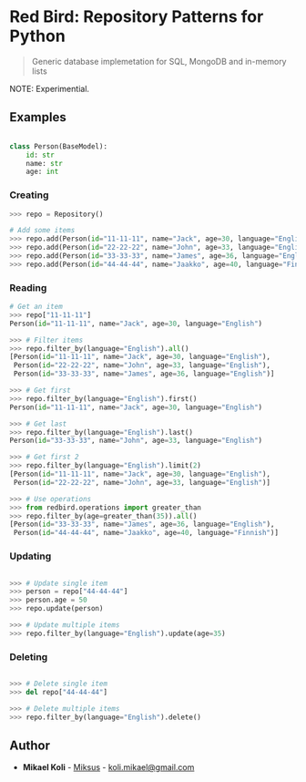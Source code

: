 
# Red Bird: Repository Patterns for Python
> Generic database implemetation for SQL, MongoDB and in-memory lists

NOTE: Experimential.

## Examples

```python

class Person(BaseModel):
    id: str
    name: str
    age: int

```

### Creating

```python
>>> repo = Repository()

# Add some items
>>> repo.add(Person(id="11-11-11", name="Jack", age=30, language="English"))
>>> repo.add(Person(id="22-22-22", name="John", age=33, language="English"))
>>> repo.add(Person(id="33-33-33", name="James", age=36, language="English"))
>>> repo.add(Person(id="44-44-44", name="Jaakko", age=40, language="Finnish"))
```

### Reading

```python
# Get an item
>>> repo["11-11-11"]
Person(id="11-11-11", name="Jack", age=30, language="English")

>>> # Filter items
>>> repo.filter_by(language="English").all()
[Person(id="11-11-11", name="Jack", age=30, language="English"),
 Person(id="22-22-22", name="John", age=33, language="English"),
 Person(id="33-33-33", name="James", age=36, language="English")]

>>> # Get first
>>> repo.filter_by(language="English").first()
Person(id="11-11-11", name="Jack", age=30, language="English")

>>> # Get last
>>> repo.filter_by(language="English").last()
Person(id="33-33-33", name="John", age=33, language="English")

>>> # Get first 2
>>> repo.filter_by(language="English").limit(2)
[Person(id="11-11-11", name="Jack", age=30, language="English"),
 Person(id="22-22-22", name="John", age=33, language="English")]

>>> # Use operations
>>> from redbird.operations import greater_than
>>> repo.filter_by(age=greater_than(35)).all()
[Person(id="33-33-33", name="James", age=36, language="English"),
 Person(id="44-44-44", name="Jaakko", age=40, language="Finnish")]
```

### Updating
```python

>>> # Update single item
>>> person = repo["44-44-44"]
>>> person.age = 50
>>> repo.update(person)

>>> # Update multiple items
>>> repo.filter_by(language="English").update(age=35)
```

### Deleting
```python

>>> # Delete single item
>>> del repo["44-44-44"]

>>> # Delete multiple items
>>> repo.filter_by(language="English").delete()
```

## Author

* **Mikael Koli** - [Miksus](https://github.com/Miksus) - koli.mikael@gmail.com